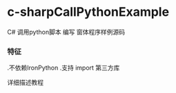 # c-sharpCallPythonExample
C# 调用python脚本 编写 窗体程序样例源码


### 特征
.不依赖IronPython
.支持 import 第三方库



详细描述教程